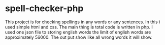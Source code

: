 # spell-checker-php

This project is for checking spellings in any words or any sentences.
In this i used simple html and css.
The main thing is total code is written in php.
I used one json file to storing english words the limit of english words are approximately 56000. 
The out put show like all wrong words it will show.
